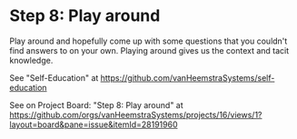# Step 8: Play around

Play around and hopefully come up with some questions that you couldn't find answers to on your own. Playing around gives us the context and tacit knowledge.

See "Self-Education" at https://github.com/vanHeemstraSystems/self-education

See on Project Board: "Step 8: Play around" at https://github.com/orgs/vanHeemstraSystems/projects/16/views/1?layout=board&pane=issue&itemId=28191960
